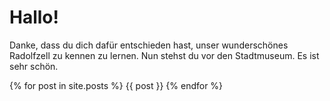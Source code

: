 # Hallo!
Danke, dass du dich dafür entschieden hast, unser wunderschönes Radolfzell zu kennen zu lernen.
Nun stehst du vor den Stadtmuseum. Es ist sehr schön.

{% for post in site.posts %}
    {{ post }}
{% endfor %}